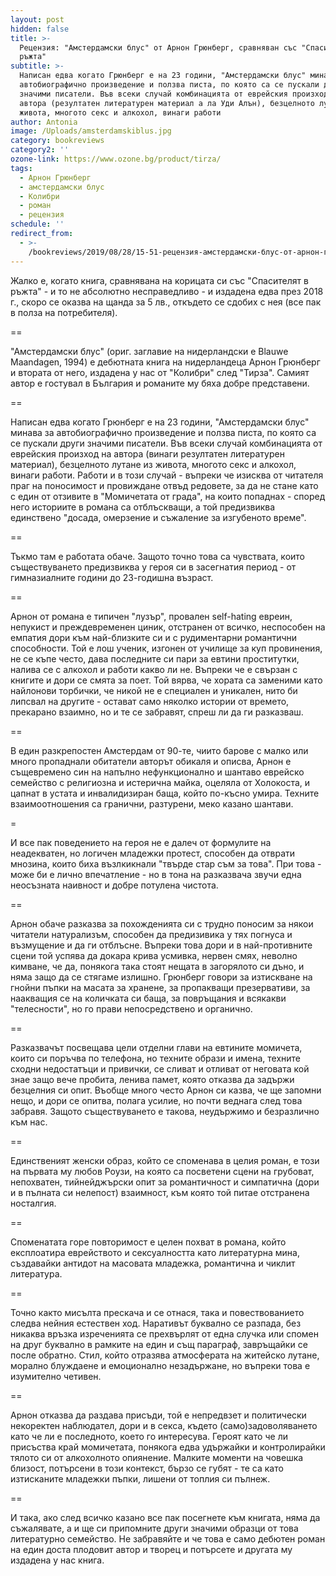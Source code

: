 ```yaml
---
layout: post
hidden: false
title: >-
  Рецензия: "Амстердамски блус" от Арнон Грюнберг, сравняван със "Спасителят в
  ръжта"
subtitle: >-
  Написан едва когато Грюнберг е на 23 години, "Амстердамски блус" минава за
  автобиографично произведение и ползва писта, по която са се пускали други
  значими писатели. Във всеки случай комбинацията от еврейския произход на
  автора (резултатен литературен материал а ла Уди Алън), безцелното лутане из
  живота, многото секс и алкохол, винаги работи
author: Antonia
image: /Uploads/amsterdamskiblus.jpg
category: bookreviews
category2: ''
ozone-link: https://www.ozone.bg/product/tirza/
tags:
  - Арнон Грюнберг
  - амстердамски блус
  - Колибри
  - роман
  - рецензия
schedule: ''
redirect_from:
  - >-
    /bookreviews/2019/08/28/15-51-рецензия-амстердамски-блус-от-арнон-грюнберг-сравняван-със-спасителят-в-ръжта
---
```

Жалко е, когато книга, сравнявана на корицата си със "Спасителят в ръжта" - и то не абсолютно несправедливо - и издадена едва през 2018 г., скоро се оказва на щанда за 5 лв., откъдето се сдобих с нея (все пак в полза на потребителя). 

\==

"Амстердамски блус" (ориг. заглавие на нидерландски е Blauwe Maandagen, 1994) е дебютната книга на нидерландеца Арнон Грюнберг и втората от него, издадена у нас от "Колибри" след "Тирза". Самият автор е гостувал в България и романите му бяха добре представени.

\==

Написан едва когато Грюнберг е на 23 години, "Амстердамски блус" минава за автобиографично произведение и ползва писта, по която са се пускали други значими писатели. Във всеки случай комбинацията от еврейския произход на автора (винаги резултатен литературен материал), безцелното лутане из живота, многото секс и алкохол, винаги работи. Работи и в този случай - въпреки че изисква от читателя праг на поносимост и провиждане отвъд редовете, за да не стане като с един от отзивите в "Момичетата от града", на които попаднах - според него историите в романа са отблъскващи, а той предизвиква единствено "досада, омерзение и съжаление за изгубеното време".

\==

Тъкмо там е работата обаче. Защото точно това са чувствата, които съществуването предизвиква у героя си в засегнатия период - от гимназиалните години до 23-годишна възраст. 

\==

Арнон от романа е типичен "лузър", провален self-hating евреин, непукист и преждевременен циник, отстранен от всичко, неспособен на емпатия дори към най-близките си и с рудиментарни романтични способности. Той е лош ученик, изгонен от училище за куп провинения, не се къпе често, дава последните си пари за евтини проститутки, налива се с алкохол и работи какво ли не. Въпреки че е свързан с книгите и дори се смята за поет. Той вярва, че хората са заменими като найлонови торбички, че никой не е специален и уникален, нито би липсвал на другите - остават само няколко истории от времето, прекарано взаимно, но и те се забравят, спреш ли да ги разказваш.

\==

В един разкрепостен Амстердам от 90-те, чиито барове с малко или много пропаднали обитатели авторът обикаля и описва, Арнон е същевремено син на напълно нефункционално и шантаво еврейско семейство с религиозна и истерична майка, оцеляла от Холокоста, и цапнат в устата и инвалидизиран баща, който по-късно умира. Техните взаимоотношения са гранични, разтурени, меко казано шантави.

\=

И все пак поведението на героя не е далеч от формулите на неадекватен, но логичен младежки протест, способен да отврати мнозина, които биха възлкикнали "твърде стар съм за това". При това - може би е лично впечатление - но в тона на разказвача звучи една неосъзната наивност и добре потулена чистота. 

\==

Арнон обаче разказва за похожденията си с трудно поносим за някои читатели натурализъм, способен да предизивика у тях погнуса и възмущение и да ги отблъсне. Въпреки това дори и в най-противните сцени той успява да докара крива усмивка, нервен смях, неволно кимване, че да, понякога така стоят нещата в загорялото си дъно, и няма защо да се стягаме излишно. Грюнберг говори за изтискване на гнойни пъпки на масата за хранене, за пропакващи презервативи, за наакващия се на количката си баща, за повръщания и всякакви "телесности", но го прави непосредствено и органично.

\==

Разказвачът посвещава цели отделни глави на евтините момичета, които си поръчва по телефона, но техните образи и имена, техните сходни недостатъци и привички, се сливат и отливат от неговата кой знае защо вече пробита, ленива памет, която отказва да задържи безцелния си опит. Въобще много често Арнон си казва, че ще запомни нещо, и дори се опитва, полага усилие, но почти веднага след това забравя. Защото съществуването е такова, неудържимо и безразлично към нас.

\==

Единственият женски образ, който се споменава в целия роман, е този на първата му любов Роузи, на която са посветени сцени на грубоват, непохватен, тийнейджърски опит за романтичност и симпатична (дори и в пълната си нелепост) взаимност, към която той питае отстранена носталгия. 

\==

Споменатата горе повторимост е целен похват в романа, който експлоатира еврейството и сексуалността като литературна мина, създавайки антидот на масовата младежка, романтична и чиклит литература.

\==

Точно както мисълта прескача и се отнася, така и повествованието следва нейния естествен ход. Наративът буквално се разпада, без никаква връзка изреченията се прехвърлят от една случка или спомен на друг буквално в рамките на един и същ параграф, завръщайки се после обратно. Стил, който отразява атмосферата на житейско лутане, морално блуждаене и емоционално незадържане, но въпреки това е изумително четивен. 

\==

Арнон отказва да раздава присъди, той е непредвзет и политически некоректен наблюдател, дори и в секса, където (само)задоволяването като че ли е последното, което го интересува. Героят като че ли присъства край момичетата, понякога едва удържайки и контролирайки тялото си от алкохолното опиянение. Малките моменти на човешка близост, потърсени в този контекст, бързо се губят - те са като изтисканите младежки пъпки, лишени от топлия си пълнеж. 

\==

И така, ако след всичко казано все пак посегнете към книгата, няма да съжалявате, а и ще си припомните други значими образци от това литературно семейство. Не забравяйте и че това е само дебютен роман на един доста плодовит автор и творец и потърсете и другата му издадена у нас книга.
